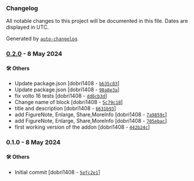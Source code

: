 ### Changelog

All notable changes to this project will be documented in this file. Dates are displayed in UTC.

Generated by [`auto-changelog`](https://github.com/CookPete/auto-changelog).

### [0.2.0](https://github.com/eea/volto-embed-static-content/compare/0.1.0...0.2.0) - 8 May 2024

#### :hammer_and_wrench: Others

- Update package.json [dobri1408 - [`bb35c83`](https://github.com/eea/volto-embed-static-content/commit/bb35c8330d0e3a3584fe2d896b59446ce595a3ba)]
- Update package.json [dobri1408 - [`98a8e3a`](https://github.com/eea/volto-embed-static-content/commit/98a8e3a0bd35990673a4fc4482f60897ecb70af2)]
- fix volto 16 tests [dobri1408 - [`dd6cb3d`](https://github.com/eea/volto-embed-static-content/commit/dd6cb3d6efc9f28da3be29c3eea68ef08c690af8)]
- Change name of block [dobri1408 - [`5c79c18`](https://github.com/eea/volto-embed-static-content/commit/5c79c18f90a46fea42a93bc8630acdf8436157f1)]
- title and description [dobri1408 - [`6631b93`](https://github.com/eea/volto-embed-static-content/commit/6631b93abba31747b1f2586cf4c9ea6bf45082f8)]
- add FigureNote, Enlarge, Share,MoreInfo [dobri1408 - [`7a9859c`](https://github.com/eea/volto-embed-static-content/commit/7a9859ce7772a2c4b9a3d45ef01953db762638a6)]
- add FigureNote, Enlarge, Share,MoreInfo [dobri1408 - [`705ebac`](https://github.com/eea/volto-embed-static-content/commit/705ebacefeafdba4b4ca8285e5d1c0a07b9f5ff1)]
- first working version of the addon [dobri1408 - [`442b24c`](https://github.com/eea/volto-embed-static-content/commit/442b24cea1c1c8977e4bdfd6eeab2937509f4065)]
### 0.1.0 - 8 May 2024

#### :hammer_and_wrench: Others

- Initial commit [dobri1408 - [`5efc2e1`](https://github.com/eea/volto-embed-static-content/commit/5efc2e13f8ff50d06fd5a79c8697daa061313bc6)]
